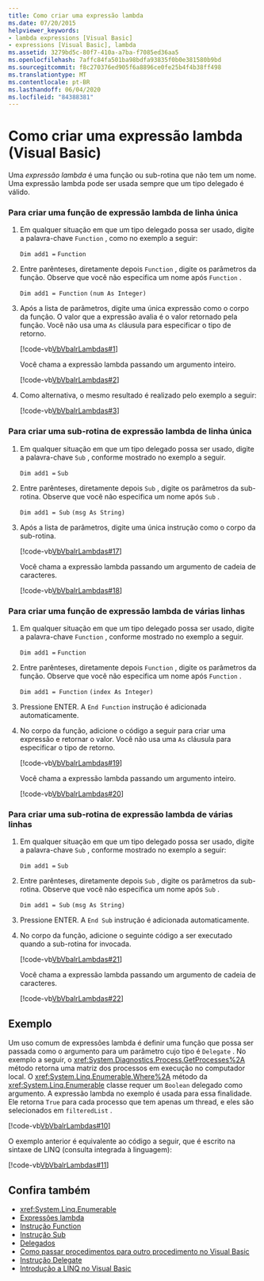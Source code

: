 ```yaml
---
title: Como criar uma expressão lambda
ms.date: 07/20/2015
helpviewer_keywords:
- lambda expressions [Visual Basic]
- expressions [Visual Basic], lambda
ms.assetid: 3279bd5c-80f7-410a-a7ba-f7085ed36aa5
ms.openlocfilehash: 7affc84fa501ba98bdfa93835f0b0e381580b9bd
ms.sourcegitcommit: f8c270376ed905f6a8896ce0fe25b4f4b38ff498
ms.translationtype: MT
ms.contentlocale: pt-BR
ms.lasthandoff: 06/04/2020
ms.locfileid: "84388381"
---
```

# <a name="how-to-create-a-lambda-expression-visual-basic"></a>Como criar uma expressão lambda (Visual Basic)
Uma *expressão lambda* é uma função ou sub-rotina que não tem um nome. Uma expressão lambda pode ser usada sempre que um tipo delegado é válido.  
  
### <a name="to-create-a-single-line-lambda-expression-function"></a>Para criar uma função de expressão lambda de linha única  
  
1. Em qualquer situação em que um tipo delegado possa ser usado, digite a palavra-chave `Function` , como no exemplo a seguir:  
  
     `Dim add1 =`   `Function`  
  
2. Entre parênteses, diretamente depois `Function` , digite os parâmetros da função. Observe que você não especifica um nome após `Function` .  
  
     `Dim add1 = Function`   `(num As Integer)`  
  
3. Após a lista de parâmetros, digite uma única expressão como o corpo da função. O valor que a expressão avalia é o valor retornado pela função. Você não usa uma `As` cláusula para especificar o tipo de retorno.  
  
     [!code-vb[VbVbalrLambdas#1](~/samples/snippets/visualbasic/VS_Snippets_VBCSharp/VbVbalrLambdas/VB/Class1.vb#1)]  
  
     Você chama a expressão lambda passando um argumento inteiro.  
  
     [!code-vb[VbVbalrLambdas#2](~/samples/snippets/visualbasic/VS_Snippets_VBCSharp/VbVbalrLambdas/VB/Class1.vb#2)]  
  
4. Como alternativa, o mesmo resultado é realizado pelo exemplo a seguir:  
  
     [!code-vb[VbVbalrLambdas#3](~/samples/snippets/visualbasic/VS_Snippets_VBCSharp/VbVbalrLambdas/VB/Class1.vb#3)]  
  
### <a name="to-create-a-single-line-lambda-expression-subroutine"></a>Para criar uma sub-rotina de expressão lambda de linha única  
  
1. Em qualquer situação em que um tipo delegado possa ser usado, digite a palavra-chave `Sub` , conforme mostrado no exemplo a seguir.  
  
     `Dim add1 =`   `Sub`  
  
2. Entre parênteses, diretamente depois `Sub` , digite os parâmetros da sub-rotina. Observe que você não especifica um nome após `Sub` .  
  
     `Dim add1 = Sub`   `(msg As String)`  
  
3. Após a lista de parâmetros, digite uma única instrução como o corpo da sub-rotina.  
  
     [!code-vb[VbVbalrLambdas#17](~/samples/snippets/visualbasic/VS_Snippets_VBCSharp/VbVbalrLambdas/VB/Class1.vb#17)]  
  
     Você chama a expressão lambda passando um argumento de cadeia de caracteres.  
  
     [!code-vb[VbVbalrLambdas#18](~/samples/snippets/visualbasic/VS_Snippets_VBCSharp/VbVbalrLambdas/VB/Class1.vb#18)]  
  
### <a name="to-create-a-multiline-lambda-expression-function"></a>Para criar uma função de expressão lambda de várias linhas  
  
1. Em qualquer situação em que um tipo delegado possa ser usado, digite a palavra-chave `Function` , conforme mostrado no exemplo a seguir.  
  
     `Dim add1 =`   `Function`  
  
2. Entre parênteses, diretamente depois `Function` , digite os parâmetros da função. Observe que você não especifica um nome após `Function` .  
  
     `Dim add1 = Function`   `(index As Integer)`  
  
3. Pressione ENTER. A `End Function` instrução é adicionada automaticamente.  
  
4. No corpo da função, adicione o código a seguir para criar uma expressão e retornar o valor. Você não usa uma `As` cláusula para especificar o tipo de retorno.  
  
     [!code-vb[VbVbalrLambdas#19](~/samples/snippets/visualbasic/VS_Snippets_VBCSharp/VbVbalrLambdas/VB/Class1.vb#19)]  
  
     Você chama a expressão lambda passando um argumento inteiro.  
  
     [!code-vb[VbVbalrLambdas#20](~/samples/snippets/visualbasic/VS_Snippets_VBCSharp/VbVbalrLambdas/VB/Class1.vb#20)]  
  
### <a name="to-create-a-multiline-lambda-expression-subroutine"></a>Para criar uma sub-rotina de expressão lambda de várias linhas  
  
1. Em qualquer situação em que um tipo delegado possa ser usado, digite a palavra-chave `Sub` , conforme mostrado no exemplo a seguir:  
  
     `Dim add1 =`   `Sub`  
  
2. Entre parênteses, diretamente depois `Sub` , digite os parâmetros da sub-rotina. Observe que você não especifica um nome após `Sub` .  
  
     `Dim add1 = Sub`  `(msg As String)`  
  
3. Pressione ENTER. A `End Sub` instrução é adicionada automaticamente.  
  
4. No corpo da função, adicione o seguinte código a ser executado quando a sub-rotina for invocada.  
  
     [!code-vb[VbVbalrLambdas#21](~/samples/snippets/visualbasic/VS_Snippets_VBCSharp/VbVbalrLambdas/VB/Class1.vb#21)]  
  
     Você chama a expressão lambda passando um argumento de cadeia de caracteres.  
  
     [!code-vb[VbVbalrLambdas#22](~/samples/snippets/visualbasic/VS_Snippets_VBCSharp/VbVbalrLambdas/VB/Class1.vb#22)]  
  
## <a name="example"></a>Exemplo  
 Um uso comum de expressões lambda é definir uma função que possa ser passada como o argumento para um parâmetro cujo tipo é `Delegate` . No exemplo a seguir, o <xref:System.Diagnostics.Process.GetProcesses%2A> método retorna uma matriz dos processos em execução no computador local. O <xref:System.Linq.Enumerable.Where%2A> método da <xref:System.Linq.Enumerable> classe requer um `Boolean` delegado como argumento. A expressão lambda no exemplo é usada para essa finalidade. Ele retorna `True` para cada processo que tem apenas um thread, e eles são selecionados em `filteredList` .  
  
 [!code-vb[VbVbalrLambdas#10](~/samples/snippets/visualbasic/VS_Snippets_VBCSharp/VbVbalrLambdas/VB/Class4.vb#10)]  
  
 O exemplo anterior é equivalente ao código a seguir, que é escrito na sintaxe de LINQ (consulta integrada à linguagem):  
  
 [!code-vb[VbVbalrLambdas#11](~/samples/snippets/visualbasic/VS_Snippets_VBCSharp/VbVbalrLambdas/VB/Class5.vb#11)]  
  
## <a name="see-also"></a>Confira também

- <xref:System.Linq.Enumerable>
- [Expressões lambda](./lambda-expressions.md)
- [Instrução Function](../../../language-reference/statements/function-statement.md)
- [Instrução Sub](../../../language-reference/statements/sub-statement.md)
- [Delegados](../delegates/index.md)
- [Como passar procedimentos para outro procedimento no Visual Basic](../delegates/how-to-pass-procedures-to-another-procedure.md)
- [Instrução Delegate](../../../language-reference/statements/delegate-statement.md)
- [Introdução a LINQ no Visual Basic](../linq/introduction-to-linq.md)
